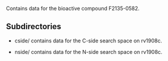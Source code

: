 Contains data for the bioactive compound F2135-0582.

## Subdirectories

- cside/ contains data for the C-side search space on rv1908c.

- nside/ contains data for the N-side search space on rv1908c.

